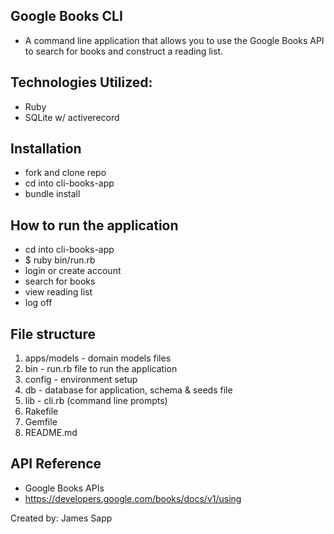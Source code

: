 ## Google Books CLI
- A command line application that allows you to use the Google Books API to search for books and construct a reading list.

## Technologies Utilized:
- Ruby
- SQLite w/ activerecord

## Installation
- fork and clone repo
- cd into cli-books-app
- bundle install

## How to run the application
- cd into cli-books-app
- $ ruby bin/run.rb
- login or create account
- search for books
- view reading list
- log off

## File structure

1. apps/models - domain models files
2. bin - run.rb file to run the application
3. config - environment setup
4. db - database for application, schema & seeds file
5. lib - cli.rb (command line prompts)
6. Rakefile
7. Gemfile
8. README.md

## API Reference
- Google Books APIs
- https://developers.google.com/books/docs/v1/using

Created by: James Sapp